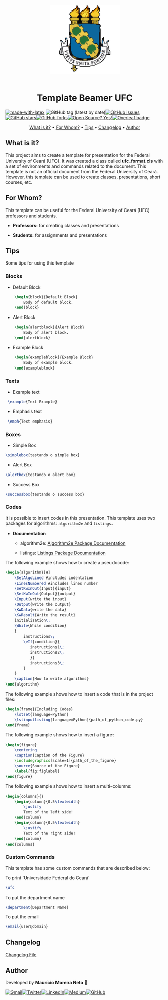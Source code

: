 <!-- UFC figure pixel -->
<div align="center">
    <img class="aligncenter" src="libs/ufcpixel.png" width="220px" height="220px"/>
</div>

<br/>

<!-- Title -->
<div align="center">
    <h1><b>Template Beamer UFC</b></h1>
</div>

<!-- Badges -->
[![made-with-latex](https://img.shields.io/badge/Made%20with-LaTeX-1f425f.svg)](https://www.latex-project.org/)
![GitHub tag (latest by date)](https://img.shields.io/github/v/tag/maumneto/TemplateBeamerUFC)[![GitHub issues](https://img.shields.io/github/issues/maumneto/TemplateBeamerUFC)](https://github.com/maumneto/TemplateBeamerUFC/issues)[![GitHub stars](https://img.shields.io/github/stars/maumneto/TemplateBeamerUFC)](https://github.com/maumneto/TemplateBeamerUFC/stargazers)[![GitHub forks](https://img.shields.io/github/forks/maumneto/TemplateBeamerUFC)](https://github.com/maumneto/TemplateBeamerUFC/network)[![Open Source? Yes!](https://badgen.net/badge/Open%20Source%20%3F/Yes%21/blue?icon=github)](https://github.com/maumneto/TemplateBeamerUFC)[![Overleaf badge](https://img.shields.io/badge/Is_in_Oveleaf_Repository%3F-Yes!-<COLOR>.svg)](https://shields.io/)


<!-- Table of Contents -->
<p align="center">
    <a href="#what is it?">What is it?</a> •
    <a href="#for whom?">For Whom?</a> •
    <a href="#tips">Tips</a> •
    <a href="#changelog">Changelog</a> •
    <a href="#author">Author</a>
</p>

<!-- Sections -->
## What is it?

This project aims to create a template for presentation for the Federal University of Ceará (UFC). It was created a class called **ufc_format.cls** with a set of environments and commands related to the document. This template is not an official document from the Federal University of Ceará. However, this template can be used to create classes, presentations, short courses, etc.

## For Whom?

This template can be useful for the Federal University of Ceará (UFC) professors and students.

- <b>Professors:</b> for creating classes and presentations
  
- <b>Students:</b> for assignments and presentations

## Tips

Some tips for using this template

### Blocks

- Default Block
  
```tex
    \begin{block}{Default Block}
        Body of default block.
    \end{block}
```

- Alert Block
  
```tex
    \begin{alertblock}{Alert Block}
        Body of alert block.
    \end{alertblock}
```

- Example Block
  
```tex
    \begin{exampleblock}{Example Block}
        Body of example block.
    \end{exampleblock}
```

### Texts

- Example text
```tex
 \example{Text Example}
```

- Emphasis text
```tex
 \emph{Text emphasis}
```

### Boxes

- Simple Box

```tex
\simplebox{testando o simple box}
```

- Alert Box

```tex
\alertbox{testando o alert box}
```

- Success Box

```tex
\successbox{testando o success box}
```

### Codes

It is possible to insert codes in this presentation. This template uses two packages for algorithms: `algorithm2e` and `listings`. 

- **Documentation** 
  
  - algorithm2e: [Algorithm2e Package Documentation](http://linorg.usp.br/CTAN/macros/latex/contrib/algorithm2e/doc/algorithm2e.pdf)
  
  - listings: [Listings Package Documentation](http://linorg.usp.br/CTAN/macros/latex/contrib/listings/listings.pdf)

The following example shows how to create a pseudocode:

```tex
\begin{algorithm}[H]
    \SetAlgoLined #includes indentation
    \LinesNumbered #includes lines number
    \SetKwInOut{Input}{input}
    \SetKwInOut{Output}{output}
    \Input{write the input}
    \Output{write the output}
    \KwData{write the data}
    \KwResult{Write the result}
    initialization\;
    \While{While condition}
    {
        instructions\;
        \eIf{condition}{
           instructions1\;
           instructions2\;
           }{
           instructions3\;
        }
    } 
    \caption{How to write algorithms}
\end{algorithm}
```

The following example shows how to insert a code that is in the project files:

```tex
\begin{frame}{Including Codes}
    \lstset{language=Python}
    \lstinputlisting[language=Python]{path_of_python_code.py}
\end{frame}
```

The following example shows how to insert a figure:

```tex
\begin{figure}
    \centering
    \caption{Caption of the Figure}
    \includegraphics[scale=1]{path_of_the_figure}
    \source{Source of the Figure}
    \label{fig:figlabel}
\end{figure}
```

The following example shows how to insert a multi-columns:

```tex
\begin{columns}{}
    \begin{column}{0.5\textwidth}
        \justify
        Text of the left side!
    \end{column}
    \begin{column}{0.5\textwidth}
        \justify
        Text of the right side!
    \end{column}
\end{columns}    
```

### Custom Commands

This template has some custom commands that are described below:

To print 'Universidade Federal do Ceará'
```tex
\ufc
```

To put the department name
```tex
\department{Department Name}
```

To put the email
```tex
\email{user@domain}
```

## Changelog

[Changelog File](./CHANGELOG.md)

## Author

Developed by <b>Maurício Moreira Neto</b> :metal: 

[![Gmail](https://img.shields.io/badge/Gmail-D14836?style=for-the-badge&logo=gmail&logoColor=white)](mailto:maumneto@gmail.com)[![Twitter](https://img.shields.io/badge/Twitter-1DA1F2?style=for-the-badge&logo=twitter&logoColor=white)](https://twitter.com/maumneto)[![LinkedIn](https://img.shields.io/badge/LinkedIn-0077B5?style=for-the-badge&logo=linkedin&logoColor=white)](https://www.linkedin.com/in/maumneto/)[![Medium](https://img.shields.io/badge/Medium-12100E?style=for-the-badge&logo=medium&logoColor=white)](https://medium.com/@maumneto)[![GitHub](https://img.shields.io/badge/GitHub-100000?style=for-the-badge&logo=github&logoColor=white)](https://github.com/maumneto)
